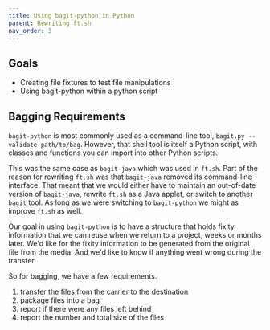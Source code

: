 ```yaml
---
title: Using bagit-python in Python
parent: Rewriting ft.sh
nav_order: 3
---
```


## Goals

* Creating file fixtures to test file manipulations
* Using bagit-python within a python script

## Bagging Requirements

`bagit-python` is most commonly used as a command-line tool, `bagit.py --validate path/to/bag`.
However, that shell tool is itself a Python script, with classes and functions you can import into other Python scripts.

This was the same case as `bagit-java` which was used in `ft.sh`.
Part of the reason for rewriting `ft.sh` was that `bagit-java` removed its command-line interface.
That meant that we would either have to maintain an out-of-date version of `bagit-java`, rewrite `ft.sh` as a Java applet, or switch to another `bagit` tool.
As long as we were switching to `bagit-python` we might as improve `ft.sh` as well.

Our goal in using `bagit-python` is to have a structure that holds fixity information that we can reuse when we return to a project, weeks or months later.
We'd like for the fixity information to be generated from the original file from the media.
And we'd like to know if anything went wrong during the transfer.

So for bagging, we have a few requirements.

1. transfer the files from the carrier to the destination
2. package files into a bag
3. report if there were any files left behind
4. report the number and total size of the files

